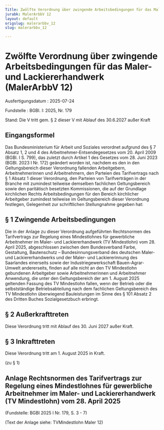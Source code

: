 ```yaml
---
Title: Zwölfte Verordnung über zwingende Arbeitsbedingungen für das Maler- und Lackiererhandwerk
jurabk: MalerArbbV 12
layout: default
origslug: malerarbbv_12
slug: malerarbbv_12

---
```


# Zwölfte Verordnung über zwingende Arbeitsbedingungen für das Maler- und Lackiererhandwerk (MalerArbbV 12)

Ausfertigungsdatum
:   2025-07-24

Fundstelle
:   BGBl. I: 2025, Nr. 179

Stand: Die V tritt gem. § 2 dieser V mit Ablauf des 30.6.2027 außer Kraft

## Eingangsformel

Das Bundesministerium für Arbeit und Soziales verordnet aufgrund des § 7 Absatz 1, 2 und 4 des Arbeitnehmer-Entsendegesetzes vom 20. April 2009 (BGBl. I S. 799), das zuletzt durch Artikel 1 des Gesetzes vom 28. Juni 2023 (BGBl. 2023 I Nr. 172) geändert worden ist, nachdem es den in den Geltungsbereich dieser Verordnung fallenden Arbeitgebern, Arbeitnehmerinnen und Arbeitnehmern, den Parteien des Tarifvertrags nach § 1 Absatz 1 dieser Verordnung, den Parteien von Tarifverträgen in der Branche mit zumindest teilweise demselben fachlichen Geltungsbereich sowie den paritätisch besetzten Kommissionen, die auf der Grundlage kirchlichen Rechts Arbeitsbedingungen für den Bereich kirchlicher Arbeitgeber zumindest teilweise im Geltungsbereich dieser Verordnung festlegen, Gelegenheit zur schriftlichen Stellungnahme gegeben hat:


## § 1 Zwingende Arbeitsbedingungen

Die in der Anlage zu dieser Verordnung aufgeführten Rechtsnormen des Tarifvertrags zur Regelung eines Mindestlohnes für gewerbliche Arbeitnehmer im Maler- und Lackiererhandwerk (TV Mindestlohn) vom 28. April 2025, abgeschlossen zwischen dem Bundesverband Farbe, Gestaltung, Bautenschutz – Bundesinnungsverband des deutschen Maler- und Lackiererhandwerks und der Maler- und Lackiererinnung des Saarlandes einerseits sowie der Industriegewerkschaft Bauen-Agrar-Umwelt andererseits, finden auf alle nicht an den TV Mindestlohn gebundenen Arbeitgeber sowie Arbeitnehmerinnen und Arbeitnehmer Anwendung, die unter den Geltungsbereich der am 1. August 2025 geltenden Fassung des TV Mindestlohn fallen, wenn der Betrieb oder die selbstständige Betriebsabteilung nach dem fachlichen Geltungsbereich des TV Mindestlohn überwiegend Bauleistungen im Sinne des § 101 Absatz 2 des Dritten Buches Sozialgesetzbuch erbringt.


## § 2 Außerkrafttreten

Diese Verordnung tritt mit Ablauf des 30. Juni 2027 außer Kraft.


## § 3 Inkrafttreten

Diese Verordnung tritt am 1. August 2025 in Kraft.

(zu § 1)

## Anlage Rechtsnormen des Tarifvertrags zur Regelung eines Mindestlohnes für gewerbliche Arbeitnehmer im Maler- und Lackiererhandwerk (TV Mindestlohn) vom 28. April 2025

(Fundstelle: BGBl 2025 I Nr. 179, S. 3 - 7)

(Text der Anlage siehe: TVMindestlohn Maler 12)

